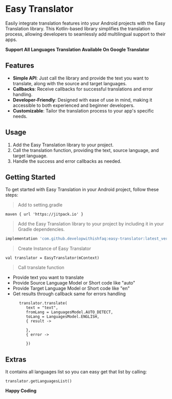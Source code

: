 # Easy Translator

Easily integrate translation features into your Android projects with the Easy Translation library. This Kotlin-based library simplifies the translation process, allowing developers to seamlessly add multilingual support to their apps.

**Support All Languages Translation Available On Google Translator**

## Features

- **Simple API**: Just call the library and provide the text you want to translate, along with the source and target languages.
- **Callbacks**: Receive callbacks for successful translations and error handling.
- **Developer-Friendly**: Designed with ease of use in mind, making it accessible to both experienced and beginner developers.
- **Customizable**: Tailor the translation process to your app's specific needs.

## Usage

1. Add the Easy Translation library to your project.
2. Call the translation function, providing the text, source language, and target language.
3. Handle the success and error callbacks as needed.

## Getting Started

To get started with Easy Translation in your Android project, follow these steps:

   > Add to setting.gradle
   ```
maven { url 'https://jitpack.io' }
  ```
   
   > Add the Easy Translation library to your project by including it in your Gradle dependencies.

   ```gradle
   implementation 'com.github.developwithishfaq:easy-translator:latest_version'
   ```
   > Create Instance of Easy Translator
   ```
   val translator = EasyTranslator(mContext)
   ```
   > Call translate function
   - Provide text you want to translate
   - Provide Source Language Model or Short code like "auto"
   - Provide Target Language Model or Short code like "en"
   - Get results through callback same for errors handling
   ```
         translator.translate(
            text = "text", 
            fromLang = LanguagesModel.AUTO_DETECT,
            toLang = LanguagesModel.ENGLISH,
            { result ->

            },
            { error ->

            })
   ```
## Extras

It contains all languages list so you can easy get that list by calling:
```
translator.getLanguagesList()
```

**Happy Coding**
